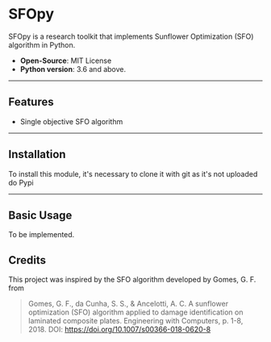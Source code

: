 # SFOpy

SFOpy is a research toolkit that implements Sunflower Optimization (SFO) algorithm in Python.

- **Open-Source**: MIT License
- **Python version**: 3.6 and above.

--- 
## Features

- Single objective SFO algorithm

--- 
## Installation 

To install this module, it's necessary to clone it with git as it's not uploaded do Pypi

---
## Basic Usage

To be implemented.

## Credits

This project was inspired by the SFO algorithm developed by Gomes, G. F. from

> Gomes, G. F., da Cunha, S. S., & Ancelotti, A. C. A sunflower optimization (SFO) algorithm applied to damage identification on laminated composite plates. Engineering with Computers, p. 1-8, 2018. DOI: https://doi.org/10.1007/s00366-018-0620-8

